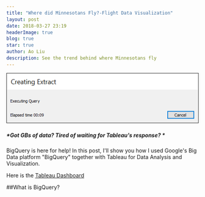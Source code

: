 ```yaml
---
title: "Where did Minnesotans Fly?-Flight Data Visualization"
layout: post
date: 2018-03-27 23:19
headerImage: true
blog: true
star: true
author: Ao Liu
description: See the trend behind where Minnesotans fly 
---
```


![Tableau Loading](https://github.com/aoliu95/aoliu95.github.io/raw/master/assets/images/tableau_loading.png)
##### *Got GBs of data? Tired of waiting for Tableau's response? *

BigQuery is here for help! In this post, I'll show you how I used Google's Big Data platform "BigQuery" together with Tableau for Data Analysis and Visualization. 

Here is the [Tableau Dashboard](https://public.tableau.com/views/sun_2/Dashboard1?:embed=y&:display_count=yes&publish=yes)

##What is BigQuery? 




